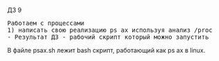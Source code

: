 ДЗ 9
<pre>
Работаем с процессами
1) написать свою реализацию ps ax используя анализ /proc
- Результат ДЗ - рабочий скрипт который можно запустить
</pre>
В файле psax.sh лежит bash скрипт, работающий как ps ax в linux.



